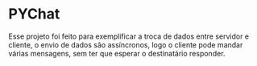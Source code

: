 # PYChat
Esse projeto foi feito para exemplificar a troca de dados entre servidor e cliente, o envio de dados são assíncronos, logo o cliente pode mandar várias mensagens, sem ter que esperar o destinatário responder.